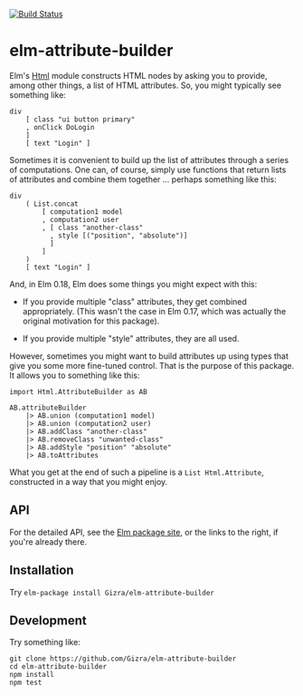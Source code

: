 [![Build Status](https://travis-ci.org/Gizra/elm-attribute-builder.svg?branch=master)](https://travis-ci.org/Gizra/elm-attribute-builder)

# elm-attribute-builder

Elm's [Html] module constructs HTML nodes by asking you to provide,
among other things, a list of HTML attributes. So, you might typically
see something like:

[Html]: http://package.elm-lang.org/packages/elm-lang/html/latest

    div
        [ class "ui button primary"
        , onClick DoLogin
        ]
        [ text "Login" ]

Sometimes it is convenient to build up the list of attributes through
a series of computations. One can, of course, simply use functions
that return lists of attributes and combine them together ... perhaps
something like this:

    div
        ( List.concat
            [ computation1 model
            , computation2 user
            , [ class "another-class"
              , style [("position", "absolute")]
              ]
            ]
        )
        [ text "Login" ]

And, in Elm 0.18, Elm does some things you might expect with this:

  - If you provide multiple "class" attributes, they get combined appropriately.
    (This wasn't the case in Elm 0.17, which was actually the original motivation
    for this package).

  - If you provide multiple "style" attributes, they are all used.

However, sometimes you might want to build attributes up using types that
give you some more fine-tuned control. That is the purpose of this package.
It allows you to something like this:

    import Html.AttributeBuilder as AB

    AB.attributeBuilder
        |> AB.union (computation1 model)
        |> AB.union (computation2 user)
        |> AB.addClass "another-class"
        |> AB.removeClass "unwanted-class"
        |> AB.addStyle "position" "absolute"
        |> AB.toAttributes

What you get at the end of such a pipeline is a `List Html.Attribute`,
constructed in a way that you might enjoy.

## API

For the detailed API, see the
[Elm package site](http://package.elm-lang.org/packages/Gizra/elm-attribute-builder/latest),
or the links to the right, if you're already there.

## Installation

Try `elm-package install Gizra/elm-attribute-builder`

## Development

Try something like:

    git clone https://github.com/Gizra/elm-attribute-builder
    cd elm-attribute-builder
    npm install
    npm test
